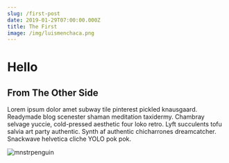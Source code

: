 ```yaml
---
slug: /first-post
date: 2019-01-29T07:00:00.000Z
title: The First
image: /img/luismenchaca.png
---
```

# Hello

## From The Other Side

Lorem ipsum dolor amet subway tile pinterest pickled knausgaard. Readymade blog scenester shaman meditation taxidermy. Chambray selvage yuccie, cold-pressed aesthetic four loko retro. Lyft succulents tofu salvia art party authentic. Synth af authentic chicharrones dreamcatcher. Snackwave helvetica cliche YOLO pok pok.

![mnstrpenguin](/img/luismenchaca_112px.png)

